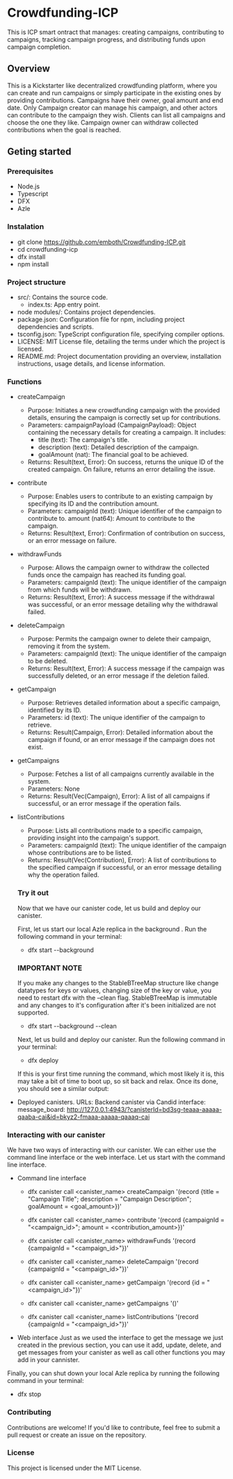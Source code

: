 # Crowdfunding-ICP

This is ICP smart ontract that manages: creating campaigns, contributing to campaigns, tracking campaign progress, and distributing funds upon campaign completion.

## Overview

This is a Kickstarter like decentralized crowdfunding platform, where you can create and run campaigns or simply participate in the existing ones by providing contributions.
Campaigns have their owner, goal amount and end date. Only Campaign creator can manage his campaign, and other actors can contribute to the campaign they wish. Clients can list
all campaigns and choose the one they like. Campaign owner can withdraw collected contributions when the goal is reached.

## Geting started

### Prerequisites

- Node.js
- Typescript
- DFX
- Azle

### Instalation

- git clone https://github.com/emboth/Crowdfunding-ICP.git
- cd crowdfunding-icp
- dfx install
- npm install

### Project structure

- src/: Contains the source code.
  - index.ts: App entry point.
- node modules/: Contains project dependencies.
- package.json: Configuration file for npm, including project dependencies and scripts.
- tsconfig.json: TypeScript configuration file, specifying compiler options.
- LICENSE: MIT License file, detailing the terms under which the project is licensed.
- README.md: Project documentation providing an overview, installation instructions, usage details, and license information.

### Functions

- createCampaign

  - Purpose: Initiates a new crowdfunding campaign with the provided details, ensuring the campaign is correctly set up for contributions.
  - Parameters: campaignPayload (CampaignPayload): Object containing the necessary details for creating a campaign. It includes:
    - title (text): The campaign's title.
    - description (text): Detailed description of the campaign.
    - goalAmount (nat): The financial goal to be achieved.
  - Returns: Result(text, Error): On success, returns the unique ID of the created campaign. On failure, returns an error detailing the issue.

- contribute

  - Purpose: Enables users to contribute to an existing campaign by specifying its ID and the contribution amount.
  - Parameters: campaignId (text): Unique identifier of the campaign to contribute to.
    amount (nat64): Amount to contribute to the campaign.
  - Returns: Result(text, Error): Confirmation of contribution on success, or an error message on failure.

- withdrawFunds

  - Purpose: Allows the campaign owner to withdraw the collected funds once the campaign has reached its funding goal.
  - Parameters: campaignId (text): The unique identifier of the campaign from which funds will be withdrawn.
  - Returns: Result(text, Error): A success message if the withdrawal was successful, or an error message detailing why the withdrawal failed.

- deleteCampaign

  - Purpose: Permits the campaign owner to delete their campaign, removing it from the system.
  - Parameters: campaignId (text): The unique identifier of the campaign to be deleted.
  - Returns: Result(text, Error): A success message if the campaign was successfully deleted, or an error message if the deletion failed.

- getCampaign

  - Purpose: Retrieves detailed information about a specific campaign, identified by its ID.
  - Parameters: id (text): The unique identifier of the campaign to retrieve.
  - Returns: Result(Campaign, Error): Detailed information about the campaign if found, or an error message if the campaign does not exist.

- getCampaigns

  - Purpose: Fetches a list of all campaigns currently available in the system.
  - Parameters: None
  - Returns: Result(Vec(Campaign), Error): A list of all campaigns if successful, or an error message if the operation fails.

- listContributions

  - Purpose: Lists all contributions made to a specific campaign, providing insight into the campaign's support.
  - Parameters: campaignId (text): The unique identifier of the campaign whose contributions are to be listed.
  - Returns: Result(Vec(Contribution), Error): A list of contributions to the specified campaign if successful, or an error message detailing why the operation failed.

  ### Try it out

  Now that we have our canister code, let us build and deploy our canister.

  First, let us start our local Azle replica in the background . Run the following command in your terminal:

  - dfx start --background

  ### IMPORTANT NOTE

  If you make any changes to the StableBTreeMap structure like change datatypes for keys or values, changing size of the key or value, you need to restart dfx with the –clean flag. StableBTreeMap is immutable and any changes to it's configuration after it's been initialized are not supported.

  - dfx start --background --clean

  Next, let us build and deploy our canister. Run the following command in your terminal:

  - dfx deploy

  If this is your first time running the command, which most likely it is, this may take a bit of time to boot up, so sit back and relax.
  Once its done, you should see a similar output:

- Deployed canisters.
  URLs:
  Backend canister via Candid interface:
  message_board: http://127.0.0.1:4943/?canisterId=bd3sg-teaaa-aaaaa-qaaba-cai&id=bkyz2-fmaaa-aaaaa-qaaaq-cai

### Interacting with our canister

We have two ways of interacting with our canister. We can either use the command line interface or the web interface. Let us start with the command line interface.

- Command line interface

  - dfx canister call <canister_name> createCampaign '(record {title = "Campaign Title"; description = "Campaign Description"; goalAmount = <goal_amount>})'

  - dfx canister call <canister_name> contribute '(record {campaignId = "<campaign_id>"; amount = <contribution_amount>})'

  - dfx canister call <canister_name> withdrawFunds '(record {campaignId = "<campaign_id>"})'

  - dfx canister call <canister_name> deleteCampaign '(record {campaignId = "<campaign_id>"})'

  - dfx canister call <canister_name> getCampaign '(record {id = "<campaign_id>"})'

  - dfx canister call <canister_name> getCampaigns '()'

  - dfx canister call <canister_name> listContributions '(record {campaignId = "<campaign_id>"})'

- Web interface
  Just as we used the interface to get the message we just created in the previous section, you can use it add, update, delete, and get messages from your canister as well as call other functions you may add in your cannister.

Finally, you can shut down your local Azle replica by running the following command in your terminal:

- dfx stop

### Contributing

Contributions are welcome! If you'd like to contribute, feel free to submit a pull request or create an issue on the repository.

### License

This project is licensed under the MIT License.
